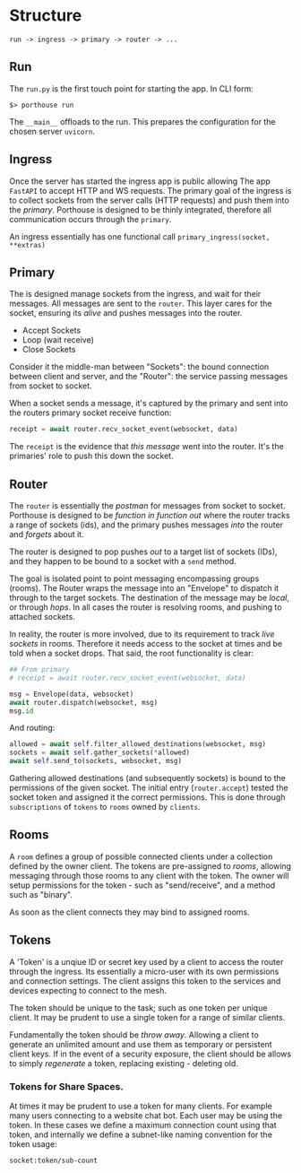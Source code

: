 # Structure

    run -> ingress -> primary -> router -> ...

## Run

The `run.py` is the first touch point for starting the app. In CLI form:

    $> porthouse run

The `__main__` offloads to the run. This prepares the configuration for the chosen
server `uvicorn`.


## Ingress

Once the server has started the ingress app is public allowing The app `FastAPI` to accept HTTP and WS requests. The primary goal of the ingress is to collect sockets from the server calls (HTTP requests) and push them into the _primary_. Porthouse is designed to be thinly integrated,
therefore all communication occurs through the `primary`.

An ingress essentially has one functional call `primary_ingress(socket, **extras)`


## Primary

The is designed manage sockets from the ingress, and wait for their messages. All messages are sent to the `router`. This layer cares for the socket, ensuring its _alive_ and pushes messages into the router.

+ Accept Sockets
+ Loop (wait receive)
+ Close Sockets

Consider it the middle-man between "Sockets": the bound connection between client and server, and the "Router": the service passing messages from socket to socket.

When a socket sends a message, it's captured by the primary and sent into the routers primary socket receive function:

```py
receipt = await router.recv_socket_event(websocket, data)
```

The `receipt` is the evidence that _this message_ went into the router. It's the primaries' role to push this down the socket.


## Router

The `router` is essentially the _postman_ for messages from socket to socket. Porthouse is designed to be _function in function out_ where the router tracks a range of sockets (ids), and the primary pushes messages _into_ the router and _forgets_ about it.

The router is designed to pop pushes _out_ to a target list of sockets (IDs), and they happen to be bound to a socket with a `send` method.

The goal is isolated point to point messaging encompassing groups (rooms). The Router wraps the message into an "Envelope" to dispatch it through to the target sockets. The destination of the message may be _local_, or through _hops_. In all cases the router is resolving rooms, and pushing to attached sockets.

In reality, the router is more involved, due to its requirement to track _live sockets_ in rooms. Therefore it needs access to the socket at times and be told when a socket drops. That said, the root functionality is clear:

```py
## From primary
# receipt = await router.recv_socket_event(websocket, data)

msg = Envelope(data, websocket)
await router.dispatch(websocket, msg)
msg.id
```

And routing:

```py
allowed = await self.filter_allowed_destinations(websocket, msg)
sockets = await self.gather_sockets(*allowed)
await self.send_to(sockets, websocket, msg)
```

Gathering allowed destinations (and subsequently sockets) is bound to the
permissions of the given socket. The initial entry (`router.accept`) tested the
socket token and assigned it the correct permissions. This is done through `subscriptions` of `tokens` to `rooms` owned by `clients`.

## Rooms

A `room` defines a group of possible connected clients under a collection defined by the owner client. The tokens are pre-assigned to _rooms_, allowing messaging through those rooms to any client with the token. The owner will setup permissions for the token - such as "send/receive", and a method such as "binary".

As soon as the client connects they may bind to assigned rooms.

## Tokens

A 'Token' is a unqiue ID or secret key used by a client to access the router through the ingress.
Its essentially a micro-user with its own permissions and connection settings. The
client assigns this token to the services and devices expecting to connect to the mesh.

The token should be unique to the task; such as one token per unique client. It may be prudent to use a single token for a range of similar clients.

Fundamentally the token should be _throw away_. Allowing a client to generate an unlimited amount and use them as temporary or persistent client keys. If in the event of a security exposure, the client should be allows to simply _regenerate_ a token, replacing existing - deleting old.


### Tokens for Share Spaces.

At times it may be prudent to use a token for many clients. For example many users connecting to a website chat bot. Each user may be using the token. In these cases we define a maximum connection count using that token, and internally we define a subnet-like naming convention for the token usage:

    socket:token/sub-count
